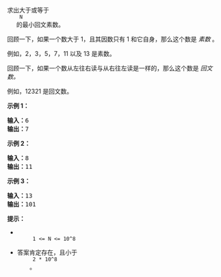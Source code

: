 <html>
 <body>
  <p>
   求出大于或等于
   <code>
    N
   </code>
   的最小回文素数。
  </p>
  <p>
   回顾一下，如果一个数大于 1，且其因数只有 1 和它自身，那么这个数是
   <em>
    素数
   </em>
   。
  </p>
  <p>
   例如，2，3，5，7，11 以及 13 是素数。
  </p>
  <p>
   回顾一下，如果一个数从左往右读与从右往左读是一样的，那么这个数是
   <em>
    回文数。
   </em>
  </p>
  <p>
   例如，12321 是回文数。
  </p>
  <p>
  </p>
  <p>
   <strong>
    示例 1：
   </strong>
  </p>
  <pre><strong>输入：</strong>6
<strong>输出：</strong>7
</pre>
  <p>
   <strong>
    示例 2：
   </strong>
  </p>
  <pre><strong>输入：</strong>8
<strong>输出：</strong>11
</pre>
  <p>
   <strong>
    示例 3：
   </strong>
  </p>
  <pre><strong>输入：</strong>13
<strong>输出：</strong>101</pre>
  <p>
  </p>
  <p>
   <strong>
    提示：
   </strong>
  </p>
  <ul>
   <li>
    <code>
     1 &lt;= N &lt;= 10^8
    </code>
   </li>
   <li>
    答案肯定存在，且小于
    <code>
     2 * 10^8
    </code>
    。
   </li>
  </ul>
  <p>
  </p>
  <p>
  </p>
 </body>
</html>